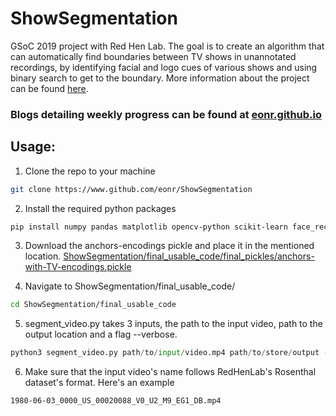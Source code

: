 # ShowSegmentation
GSoC 2019 project with Red Hen Lab. The goal is to create an algorithm that can automatically find boundaries between TV shows in unannotated recordings, by identifying facial and logo cues of various shows and using binary search to get to the boundary. More information about the project can be found <a href="https://sites.google.com/site/distributedlittleredhen/home/the-cognitive-core-research-topics-in-red-hen/the-barnyard/tv-show-segmentation">here</a>. 

### Blogs detailing weekly progress can be found at <a href="eonr.github.io">eonr.github.io</a>

## Usage:
1. Clone the repo to your machine
```bash
git clone https://www.github.com/eonr/ShowSegmentation
```
2. Install the required python packages
```bash
pip install numpy pandas matplotlib opencv-python scikit-learn face_recognition
```
3. Download the anchors-encodings pickle and place it in the mentioned location. <a href="https://drive.google.com/open?id=1AAkCoH1FDuJz4pTOyZv9QCUFPZAHECRI">ShowSegmentation/final_usable_code/final_pickles/anchors-with-TV-encodings.pickle</a>

4. Navigate to ShowSegmentation/final_usable_code/
```bash
cd ShowSegmentation/final_usable_code
```
5. segment_video.py takes 3 inputs, the path to the input video, path to the output location and a flag --verbose.
```python
python3 segment_video.py path/to/input/video.mp4 path/to/store/output --verbose
```
6. Make sure that the input video's name follows RedHenLab's Rosenthal dataset's format. Here's an example
```
1980-06-03_0000_US_00020088_V0_U2_M9_EG1_DB.mp4
```
